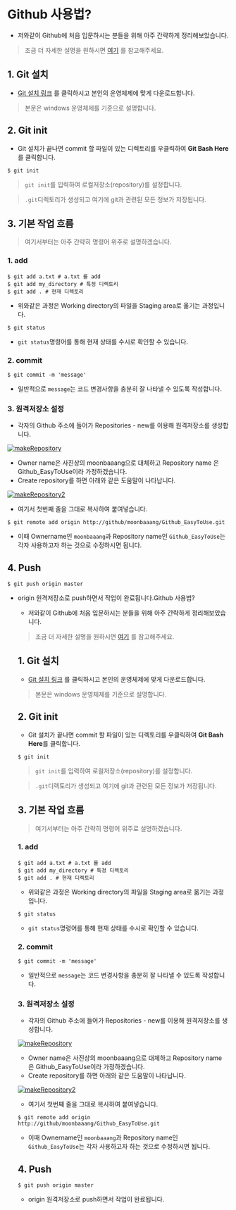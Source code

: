 # Github 사용법?

- 저와같이 Github에 처음 입문하시는 분들을 위해 아주 간략하게 정리해보았습니다.

> 조금 더 자세한 설명을 원하시면 [여기](https://github.com/moonbaaang/TIL) 를 참고해주세요.







## 1. Git 설치

- [Git 설치 링크](https://git-scm.com/downloads) 를 클릭하시고 본인의 운영체제에 맞게 다운로드합니다.

> 본문은 windows 운영체제를 기준으로 설명합니다.







## 2. Git init

- Git 설치가 끝나면 commit 할 파일이 있는 디렉토리를 우클릭하여 **Git Bash Here**를 클릭합니다.

```
$ git init
```

> `git init`를 입력하여 로컬저장소(repository)를 설정합니다.

> `.git`디렉토리가 생성되고 여기에 git과 관련된 모든 정보가 저장됩니다.

## 3. 기본 작업 흐름

> 여기서부터는 아주 간략히 명령어 위주로 설명하겠습니다.

### 1. add

```
$ git add a.txt # a.txt 를 add
$ git add my_directory # 특정 디렉토리
$ git add . # 현재 디렉토리
```

- 위와같은 과정은 Working directory의 파일을 Staging area로 옮기는 과정입니다.

```
$ git status
```

- `git status`명령어를 통해 현재 상태를 수시로 확인할 수 있습니다.

### 2. commit

```
$ git commit -m 'message'
```

- 일반적으로 `message`는 코드 변경사항을 충분히 잘 나타낼 수 있도록 작성합니다.

### 3. 원격저장소 설정

- 각자의 Github 주소에 들어가 Repositories - new를 이용해 원격저장소를 생성합니다.

[![makeRepository](https://github.com/edutak/paper/raw/master/image/makeRepository-1615907062560.JPG)](https://github.com/edutak/paper/blob/master/image/makeRepository-1615907062560.JPG)

- Owner name은 사진상의 moonbaaang으로 대체하고 Repository name 은 Github_EasyToUse이라 가정하겠습니다.
- Create repository를 하면 아래와 같은 도움말이 나타납니다.

[![makeRepository2](https://github.com/edutak/paper/raw/master/image/makeRepository2-1615907074370.JPG)](https://github.com/edutak/paper/blob/master/image/makeRepository2-1615907074370.JPG)

- 여기서 첫번째 줄을 그대로 복사하여 붙여넣습니다.

```
$ git remote add origin http://github/moonbaaang/Github_EasyToUse.git
```

- 이때 Ownername인 `moonbaaang`과 Repository name인 `Github_EasyToUse`는 각자 사용하고자 하는 것으로 수정하시면 됩니다.

## 4. Push

```
$ git push origin master
```

- origin 원격저장소로 push하면서 작업이 완료됩니다.Github 사용법?

  - 저와같이 Github에 처음 입문하시는 분들을 위해 아주 간략하게 정리해보았습니다.

  > 조금 더 자세한 설명을 원하시면 [여기](https://github.com/moonbaaang/TIL) 를 참고해주세요.

  

  

  

  ## 1. Git 설치

  - [Git 설치 링크](https://git-scm.com/downloads) 를 클릭하시고 본인의 운영체제에 맞게 다운로드합니다.

  > 본문은 windows 운영체제를 기준으로 설명합니다.

  

  

  

  ## 2. Git init

  - Git 설치가 끝나면 commit 할 파일이 있는 디렉토리를 우클릭하여 **Git Bash Here**를 클릭합니다.

  ```
  $ git init
  ```

  > `git init`를 입력하여 로컬저장소(repository)를 설정합니다.

  > `.git`디렉토리가 생성되고 여기에 git과 관련된 모든 정보가 저장됩니다.

  ## 3. 기본 작업 흐름

  > 여기서부터는 아주 간략히 명령어 위주로 설명하겠습니다.

  ### 1. add

  ```
  $ git add a.txt # a.txt 를 add
  $ git add my_directory # 특정 디렉토리
  $ git add . # 현재 디렉토리
  ```

  - 위와같은 과정은 Working directory의 파일을 Staging area로 옮기는 과정입니다.

  ```
  $ git status
  ```

  - `git status`명령어를 통해 현재 상태를 수시로 확인할 수 있습니다.

  ### 2. commit

  ```
  $ git commit -m 'message'
  ```

  - 일반적으로 `message`는 코드 변경사항을 충분히 잘 나타낼 수 있도록 작성합니다.

  ### 3. 원격저장소 설정

  - 각자의 Github 주소에 들어가 Repositories - new를 이용해 원격저장소를 생성합니다.

  [![makeRepository](https://github.com/edutak/paper/raw/master/image/makeRepository-1615907062560.JPG)](https://github.com/edutak/paper/blob/master/image/makeRepository-1615907062560.JPG)

  - Owner name은 사진상의 moonbaaang으로 대체하고 Repository name 은 Github_EasyToUse이라 가정하겠습니다.
  - Create repository를 하면 아래와 같은 도움말이 나타납니다.

  [![makeRepository2](https://github.com/edutak/paper/raw/master/image/makeRepository2-1615907074370.JPG)](https://github.com/edutak/paper/blob/master/image/makeRepository2-1615907074370.JPG)

  - 여기서 첫번째 줄을 그대로 복사하여 붙여넣습니다.

  ```
  $ git remote add origin http://github/moonbaaang/Github_EasyToUse.git
  ```

  - 이때 Ownername인 `moonbaaang`과 Repository name인 `Github_EasyToUse`는 각자 사용하고자 하는 것으로 수정하시면 됩니다.

  ## 4. Push

  ```
  $ git push origin master
  ```

  - origin 원격저장소로 push하면서 작업이 완료됩니다.